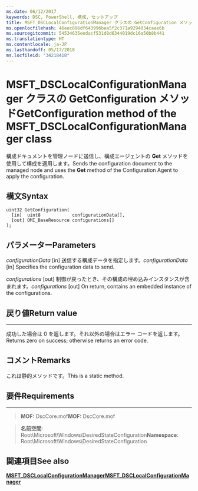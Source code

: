 ```yaml
---
ms.date: 06/12/2017
keywords: DSC, PowerShell, 構成, セットアップ
title: MSFT_DSCLocalConfigurationManager クラスの GetConfiguration メソッド
ms.openlocfilehash: 46eec896df643996bea5f2c371a9294034caae6b
ms.sourcegitcommit: 54534635eedacf531d8d6344019dc16a50b8b441
ms.translationtype: HT
ms.contentlocale: ja-JP
ms.lasthandoff: 05/17/2018
ms.locfileid: "34218418"
---
```

# <a name="getconfiguration-method-of-the-msftdsclocalconfigurationmanager-class"></a><span data-ttu-id="b9ec9-103">MSFT_DSCLocalConfigurationManager クラスの GetConfiguration メソッド</span><span class="sxs-lookup"><span data-stu-id="b9ec9-103">GetConfiguration method of the MSFT_DSCLocalConfigurationManager class</span></span>

<span data-ttu-id="b9ec9-104">構成ドキュメントを管理ノードに送信し、構成エージェントの **Get** メソッドを使用して構成を適用します。</span><span class="sxs-lookup"><span data-stu-id="b9ec9-104">Sends the configuration document to the managed node and uses the **Get** method of the Configuration Agent to apply the configuration.</span></span>

<a name="syntax"></a><span data-ttu-id="b9ec9-105">構文</span><span class="sxs-lookup"><span data-stu-id="b9ec9-105">Syntax</span></span>
------

```mof
uint32 GetConfiguration(
  [in]  uint8            configurationData[],
  [out] OMI_BaseResource configurations[]
);
```

<a name="parameters"></a><span data-ttu-id="b9ec9-106">パラメーター</span><span class="sxs-lookup"><span data-stu-id="b9ec9-106">Parameters</span></span>
----------

<span data-ttu-id="b9ec9-107">*configurationData* \[in\] 送信する構成データを指定します。</span><span class="sxs-lookup"><span data-stu-id="b9ec9-107">*configurationData* \[in\] Specifies the configuration data to send.</span></span>

<span data-ttu-id="b9ec9-108">*configurations* \[out\] 制御が戻ったとき、その構成の埋め込みインスタンスが含まれます。</span><span class="sxs-lookup"><span data-stu-id="b9ec9-108">*configurations* \[out\] On return, contains an embedded instance of the configurations.</span></span>

## <a name="return-value"></a><span data-ttu-id="b9ec9-109">戻り値</span><span class="sxs-lookup"><span data-stu-id="b9ec9-109">Return value</span></span>
------------

<span data-ttu-id="b9ec9-110">成功した場合は 0 を返します。それ以外の場合はエラー コードを返します。</span><span class="sxs-lookup"><span data-stu-id="b9ec9-110">Returns zero on success; otherwise returns an error code.</span></span>

## <a name="remarks"></a><span data-ttu-id="b9ec9-111">コメント</span><span class="sxs-lookup"><span data-stu-id="b9ec9-111">Remarks</span></span>

<span data-ttu-id="b9ec9-112">これは静的メソッドです。</span><span class="sxs-lookup"><span data-stu-id="b9ec9-112">This is a static method.</span></span>

## <a name="requirements"></a><span data-ttu-id="b9ec9-113">要件</span><span class="sxs-lookup"><span data-stu-id="b9ec9-113">Requirements</span></span>
------------
><span data-ttu-id="b9ec9-114">**MOF:** DscCore.mof</span><span class="sxs-lookup"><span data-stu-id="b9ec9-114">**MOF:** DscCore.mof</span></span>

><span data-ttu-id="b9ec9-115">**名前空間**: Root\Microsoft\Windows\DesiredStateConfiguration</span><span class="sxs-lookup"><span data-stu-id="b9ec9-115">**Namespace**: Root\Microsoft\Windows\DesiredStateConfiguration</span></span>


## <a name="see-also"></a><span data-ttu-id="b9ec9-116">関連項目</span><span class="sxs-lookup"><span data-stu-id="b9ec9-116">See also</span></span>


[<span data-ttu-id="b9ec9-117">**MSFT_DSCLocalConfigurationManager**</span><span class="sxs-lookup"><span data-stu-id="b9ec9-117">**MSFT_DSCLocalConfigurationManager**</span></span>](msft-dsclocalconfigurationmanager.md)
